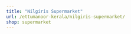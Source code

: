 ```yaml
---
title: "Nilgiris Supermarket"
url: /ettumanoor-kerala/nilgiris-supermarket/
shop: supermarket
---
```

